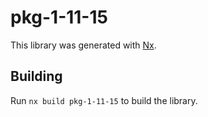 # pkg-1-11-15

This library was generated with [Nx](https://nx.dev).

## Building

Run `nx build pkg-1-11-15` to build the library.
